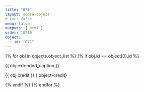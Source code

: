 ```yaml
---
title: "071"
layout: score-object
# toc: false
menu: false
outputs: [ html ]
order: 10710
object:
  - id: "071"
---
```


{% for obj in objects.object_list %}
{% if obj.id == object[0].id %}

{{ obj.extended_caption }}

{{ obj.credit }} {.object-credit}

{% endif %}
{% endfor %}
